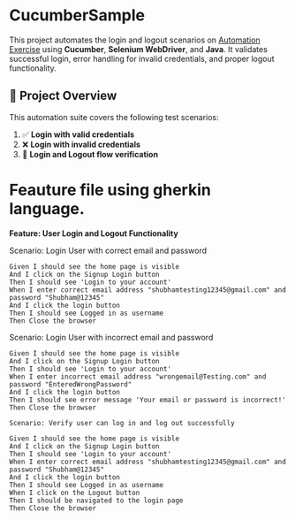 # CucumberSample

This project automates the login and logout scenarios on [Automation Exercise](http://automationexercise.com) using **Cucumber**, **Selenium WebDriver**, and **Java**. It validates successful login, error handling for invalid credentials, and proper logout functionality.

## 📌 Project Overview

This automation suite covers the following test scenarios:

1. ✅ **Login with valid credentials**  
2. ❌ **Login with invalid credentials**  
3. 🔁 **Login and Logout flow verification**

# Feauture file using gherkin language.
**Feature: User Login and Logout Functionality**

  Scenario: Login User with correct email and password
   
    Given I should see the home page is visible
    And I click on the Signup Login button
    Then I should see 'Login to your account'
    When I enter correct email address "shubhamtesting12345@gmail.com" and password "Shubham@12345"
    And I click the login button
    Then I should see Logged in as username
    Then Close the browser

  Scenario: Login User with incorrect email and password
   
    Given I should see the home page is visible
    And I click on the Signup Login button
    Then I should see 'Login to your account'
    When I enter incorrect email address "wrongemail@Testing.com" and password "EnteredWrongPassword"
    And I click the login button
    Then I should see error message 'Your email or password is incorrect!'
    Then Close the browser

    Scenario: Verify user can log in and log out successfully
    
    Given I should see the home page is visible
    And I click on the Signup Login button
    Then I should see 'Login to your account'
    When I enter correct email address "shubhamtesting12345@gmail.com" and password "Shubham@12345"
    And I click the login button
    Then I should see Logged in as username
    When I click on the Logout button
    Then I should be navigated to the login page
    Then Close the browser



    
    
